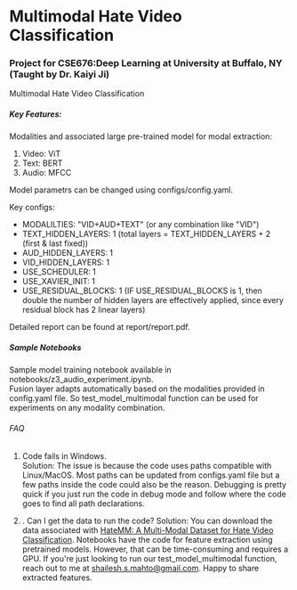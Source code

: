 # Multimodal Hate Video Classification
### Project for CSE676:Deep Learning at University at Buffalo, NY (Taught by Dr. Kaiyi Ji)

Multimodal Hate Video Classification


##### Key Features:   
Modalities and associated large pre-trained model for modal extraction:
1. Video: ViT 
1. Text: BERT
1. Audio: MFCC

Model parametrs can be changed using configs/config.yaml.       

Key configs: 
- MODALILTIES: "VID+AUD+TEXT" (or any combination like "VID")
- TEXT_HIDDEN_LAYERS: 1 (total layers = TEXT_HIDDEN_LAYERS + 2 (first & last fixed))
- AUD_HIDDEN_LAYERS: 1
- VID_HIDDEN_LAYERS: 1
- USE_SCHEDULER: 1
- USE_XAVIER_INIT: 1
- USE_RESIDUAL_BLOCKS: 1 (IF USE_RESIDUAL_BLOCKS is 1, then double the number of hidden layers are effectively applied, since every residual block has 2 linear layers)

Detailed report can be found at report/report.pdf.

##### Sample Notebooks
Sample model training notebook available in notebooks/z3_audio_experiment.ipynb.     
Fusion layer adapts automatically based on the modalities provided in config.yaml file. So test_model_multimodal function can be used for experiments on any modality combination.     

    

###### FAQ

1. Code fails in Windows.    
Solution: The issue is because the code uses paths compatible with Linux/MacOS. Most paths can be updated from configs.yaml file but a few paths inside the code could also be the reason. Debugging is pretty quick if you just run the code in debug mode and follow where the code goes to find all path declarations. 

1. . Can I get the data to run the code?
Solution: You can download the data associated with [HateMM: A Multi-Modal Dataset for Hate Video Classification](https://arxiv.org/abs/2305.03915). Notebooks have the code for feature extraction using pretrained models. However, that can be time-consuming and requires a GPU. If you're just looking to run our test_model_multimodal function, reach out to me at [shailesh.s.mahto@gmail.com](mailto:shailesh.s.mahto@gmail.com). Happy to share extracted features.



